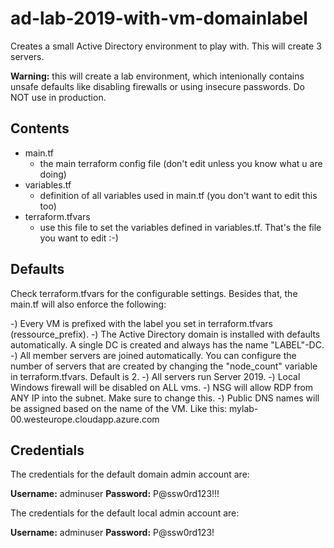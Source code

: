 # ad-lab-2019-with-vm-domainlabel

Creates a small Active Directory environment to play with. This will create 3 servers.

**Warning:** this will create a lab environment, which intenionally contains unsafe defaults like disabling firewalls or using insecure passwords. Do NOT use in production.

## Contents

- main.tf
  - the main terraform config file (don't edit unless you know what u are doing)
- variables.tf
  - definition of all variables used in main.tf (you don't want to edit this too)
- terraform.tfvars
  - use this file to set the variables defined in variables.tf. That's the file you want to edit :-)

## Defaults

Check terraform.tfvars for the configurable settings. Besides that, the main.tf will also enforce the following:

-) Every VM is prefixed with the label you set in terraform.tfvars (ressource_prefix).
-) The Active Directory domain is installed with defaults automatically. A single DC is created and always has the name "LABEL"-DC.
-) All member servers are joined automatically. You can configure the number of servers that are created by changing the "node_count" variable in terraform.tfvars. Default is 2.
-) All servers run Server 2019.
-) Local Windows firewall will be disabled on ALL vms.
-) NSG will allow RDP from ANY IP into the subnet. Make sure to change this.
-) Public DNS names will be assigned based on the name of the VM. Like this: mylab-00.westeurope.cloudapp.azure.com

## Credentials

The credentials for the default domain admin account are:

**Username:** adminuser
**Password:** P@ssw0rd123!!!

The credentials for the default local admin account are:

**Username:** adminuser
**Password:** P@ssw0rd123!

